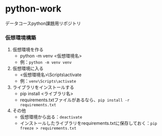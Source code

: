 # python-work
データコースpython課題用リポジトリ

### 仮想環境構築
1. 仮想環境を作る
    - python -m venv <仮想環境名>
    - 例：```python -m venv venv```
2. 仮想環境に入る
    - <仮想環境名>\Scripts\activate
    - 例：```venv\Scripts\activate```
3. ライブラリをインストールする
    - pip install <ライブラリ名>
    - requirements.txtファイルがあるなら、```pip install -r requirements.txt```
4. その他
    - 仮想環境から出る：```deactivate```
    - インストールしたライブラリをrequirements.txtに保存しておく：```pip freeze > requirements.txt```
